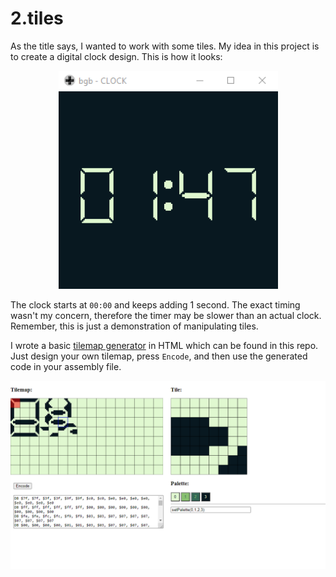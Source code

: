 # 2.tiles

As the title says, I wanted to work with some tiles. My idea in this project is to create a digital clock design. This is how it looks:

<p align="center">
 <img src="/README_Resources/2.clock.png" alt="CLOCK Rom" width="351"/>
</p>

The clock starts at ```00:00``` and keeps adding 1 second. The exact timing wasn't my concern, therefore the timer may be slower than an actual clock. Remember, this is just a demonstration of manipulating tiles.

I wrote a basic [tilemap generator](https://notimplementedlife.github.io/Gameboy-ASM-Examples/misc/TilemapGenerator/index.html "Tilemap Generator") in HTML which can be found in this repo. Just design your own tilemap, press ```Encode```, and then use the generated code in your assembly file.

<p align="center">
 <img src="/README_Resources/2.tilemapgenerator.png" alt="TilemapGenerator" width="800"/>
</p>
